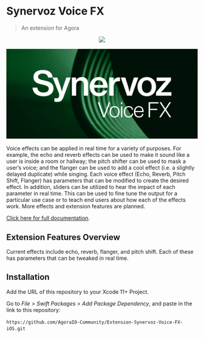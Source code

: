 # Synervoz Voice FX

> An extension for Agora

<p align="center">
  <img src="https://github.com/AgoraIO-Community/Extension-Synervoz-Voice-FX-iOS/actions/workflows/swiftpm-resolve.yml/badge.svg"/>
</p>
<p align="center">
  <img src="media/synervoz-banner.jpg"/>
</p>


Voice effects can be applied in real time for a variety of purposes. For example, the echo and reverb effects can be used to make it sound like a user is inside a room or hallway; the pitch shifter can be used to mask a user’s voice; and the flanger can be used to add a cool effect (i.e. a slightly delayed duplicate) while singing. Each voice effect (Echo, Reverb, Pitch Shift, Flanger) has parameters that can be modified to create the desired effect. In addition, sliders can be utilized to hear the impact of each parameter in real time. This can be used to fine tune the output for a particular use case or to teach end users about how each of the effects work. More effects and extension features are planned.

[Click here for full documentation](https://console.agora.io/marketplace/extension/introduce?serviceName=synervoz).

## Extension Features Overview

Current effects include echo, reverb, flanger, and pitch shift. Each of these has parameters that can be tweaked in real time.

## Installation

Add the URL of this repository to your Xcode 11+ Project.

Go to _File > Swift Packages > Add Package Dependency_, and paste in the link to this repository:

`https://github.com/AgoraIO-Community/Extension-Synervoz-Voice-FX-iOS.git`
